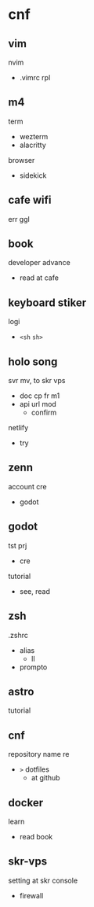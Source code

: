 
# cnf


## vim

nvim
- .vimrc rpl


## m4

term
- wezterm
- alacritty

browser
- sidekick

## cafe wifi

err ggl


## book

developer advance
- read at cafe


## keyboard stiker

logi
- `<sh` `sh>`


## holo song

svr mv, to skr vps
- doc cp fr m1
- api url mod
  - confirm

netlify
- try


## zenn

account cre
- godot


## godot

tst prj
- cre

tutorial
- see, read


## zsh

.zshrc
- alias
  - ll
- prompto


## astro

tutorial


## cnf

repository name re
- `>` dotfiles
  - at github


## docker

learn
- read book


## skr-vps

setting at skr console
- firewall


